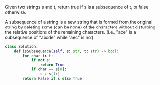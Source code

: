 Given two strings s and t, return true if s is a subsequence of t, or false otherwise.

A subsequence of a string is a new string that is formed from the original string by deleting some (can be none) of the characters without disturbing the relative positions of the remaining characters. (i.e., "ace" is a subsequence of "abcde" while "aec" is not).

```Python
class Solution:
    def isSubsequence(self, s: str, t: str) -> bool:
        for char in t:
            if not s:
                return True
            if char == s[0]:
                s = s[1:]                
        return False if s else True
```
